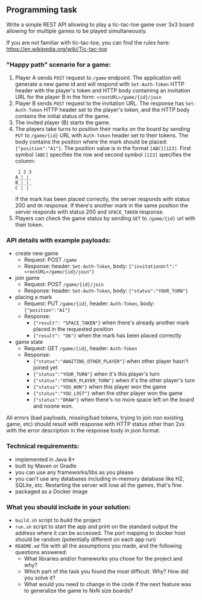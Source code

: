 ## Programming task
Write a simple REST API allowing to play a tic-tac-toe game over 3x3 board allowing
for multiple games to be played simultaneously.

If you are not familiar with tic-tac-toe, you can find the rules here:
https://en.wikipedia.org/wiki/Tic-tac-toe

### "Happy path" scenario for a game:

1. Player A sends `POST` request to `/game` endpoint. The application will generate
a new game id and will respond with `Set-Auth-Token` HTTP header with the player's
token and HTTP body containing an invitation URL for the player B in the form:
`<rootURL>/game/{id}/join`
2. Player B sends `POST` request to the invitation URL. The response  has `Set-Auth-Token` 
HTTP header set to the player's token, and the HTTP body contains the initial status of the game.
3. The invited player (B) starts the game.
4. The players take turns to position their marks on the board by sending `PUT` to 
`/game/{id}` URL with `Auth-Token` header set to their tokens. The body contains the position
where the mark should be placed: `{"position":"A1"}`. The position value is in the format
`[ABC][123]`. First symbol `[ABC]` specifies the row and second symbol `[123]` specifies the column:
    ```
     1 2 3
    A_|_|_
    B_|_|_
    C | | 
    ```
    If the mark has been placed correctly, the server responds with status 200 and `OK` response.
    If there's another mark in the same position the server responds with status 200 and `SPACE_TAKEN` 
    response.
5. Players can check the game status by sending `GET` to `/game/{id}` url with their token.


### API details with example payloads:

- create new game
    - Request: POST `/game`
    - Response: header: `Set-Auth-Token`, body: `{"invitationUrl":"<rootURL>/game/{id}/join"}`
- join game
    - Request: POST `/game/{id}/join`
    - Response: header: `Set-Auth-Token`, body: `{"status":"YOUR_TURN"}`
- placing a mark
    - Request: PUT `/game/{id}`, header: `Auth-Token`, body: `{"position":"A1"}`
    - Response:
        - `{"result": "SPACE_TAKEN"}` when there's already another mark placed in the requested position
        - `{"result": "OK"}` when the mark has been placed correctly
- game state
    - Request: GET `/game/{id}`, header: `Auth-Token`
    - Response:
        - `{"status":"AWAITING_OTHER_PLAYER"}` when other player hasn't joined yet
        - `{"status":"YOUR_TURN"}` when it's this player's turn
        - `{"status":"OTHER_PLAYER_TURN"}` when it's the other player's turn
        - `{"status":"YOU_WON"}` when this player won the game 
        - `{"status":"YOU_LOST"}` when the other player won the game
        - `{"status":"DRAW"}` when there's no more space left on the board and noone won.
        
All errors (bad payloads, missing/bad tokens, trying to join non existing game, etc) should
result with response with HTTP status other than 2xx with the error description in the response body
in json format.

### Technical requirements:

- implemented in Java 8+
- built by Maven or Gradle
- you can use any frameworks/libs as you please
- you can't use any databases including in-memory database like H2, SQLite, etc.
  Restarting the server will lose all the games, that's fine.
- packaged as a Docker image

### What you should include in your solution:
- `build.sh` script to build the project
- `run.sh` script to start the app and print on the standard output
  the address where it can be accessed. The port mapping to docker host should be random
  (potentially different on each app run)
- `README.md` file with all the assumptions you made, and the following questions answered:
    - What libraries and/or frameworks you chose for the project and why?
    - Which part of the task you found the most difficult. Why? How did you solve it?
    - What would you need to change in the code if the next feature was to generalize the game to NxN size boards?
    

